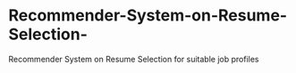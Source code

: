 # Recommender-System-on-Resume-Selection-
Recommender System on Resume Selection for suitable job profiles
